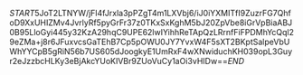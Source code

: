 $START$5JoT2LTNYW/jFl4fJrxla3pPZgT4m1LXVbj6/iJ0iYXMITfI9ZuzrFG7QhfoD9XxUHIZMv4JvrlyRf5pyGrFr37z0TKxSxKghM5bJ20ZpVbe8iGrVpBiaABJ0B95LloGyi445y32KzA29hqC9UPE62lwIYihhReTApQzLRrnfFiFPDMhYcQql29eZMa+j8r6JFuxvcsGaTEhB7Cp5pOWU0JY7YvxW4F5sXT2BKptSalpeVbUWhYYCpB5gRiN56b7US605dJoogkyE1UmRxF4wXNwiduchKH039opL3Guyr2eJzzbcHLKy3eBjAkcYUoKIVBr9ZUoVuCy1aOi3vHIDw==$END$